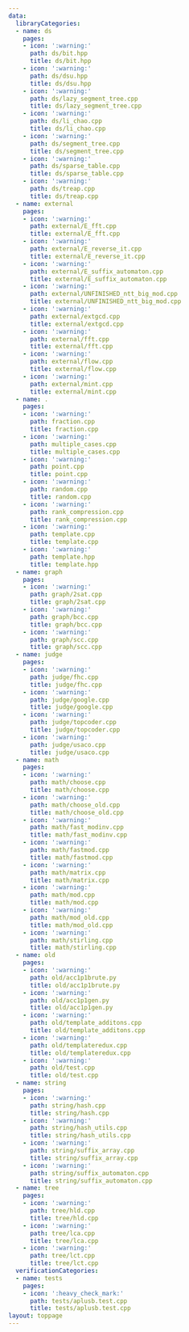 ```yaml
---
data:
  libraryCategories:
  - name: ds
    pages:
    - icon: ':warning:'
      path: ds/bit.hpp
      title: ds/bit.hpp
    - icon: ':warning:'
      path: ds/dsu.hpp
      title: ds/dsu.hpp
    - icon: ':warning:'
      path: ds/lazy_segment_tree.cpp
      title: ds/lazy_segment_tree.cpp
    - icon: ':warning:'
      path: ds/li_chao.cpp
      title: ds/li_chao.cpp
    - icon: ':warning:'
      path: ds/segment_tree.cpp
      title: ds/segment_tree.cpp
    - icon: ':warning:'
      path: ds/sparse_table.cpp
      title: ds/sparse_table.cpp
    - icon: ':warning:'
      path: ds/treap.cpp
      title: ds/treap.cpp
  - name: external
    pages:
    - icon: ':warning:'
      path: external/E_fft.cpp
      title: external/E_fft.cpp
    - icon: ':warning:'
      path: external/E_reverse_it.cpp
      title: external/E_reverse_it.cpp
    - icon: ':warning:'
      path: external/E_suffix_automaton.cpp
      title: external/E_suffix_automaton.cpp
    - icon: ':warning:'
      path: external/UNFINISHED_ntt_big_mod.cpp
      title: external/UNFINISHED_ntt_big_mod.cpp
    - icon: ':warning:'
      path: external/extgcd.cpp
      title: external/extgcd.cpp
    - icon: ':warning:'
      path: external/fft.cpp
      title: external/fft.cpp
    - icon: ':warning:'
      path: external/flow.cpp
      title: external/flow.cpp
    - icon: ':warning:'
      path: external/mint.cpp
      title: external/mint.cpp
  - name: .
    pages:
    - icon: ':warning:'
      path: fraction.cpp
      title: fraction.cpp
    - icon: ':warning:'
      path: multiple_cases.cpp
      title: multiple_cases.cpp
    - icon: ':warning:'
      path: point.cpp
      title: point.cpp
    - icon: ':warning:'
      path: random.cpp
      title: random.cpp
    - icon: ':warning:'
      path: rank_compression.cpp
      title: rank_compression.cpp
    - icon: ':warning:'
      path: template.cpp
      title: template.cpp
    - icon: ':warning:'
      path: template.hpp
      title: template.hpp
  - name: graph
    pages:
    - icon: ':warning:'
      path: graph/2sat.cpp
      title: graph/2sat.cpp
    - icon: ':warning:'
      path: graph/bcc.cpp
      title: graph/bcc.cpp
    - icon: ':warning:'
      path: graph/scc.cpp
      title: graph/scc.cpp
  - name: judge
    pages:
    - icon: ':warning:'
      path: judge/fhc.cpp
      title: judge/fhc.cpp
    - icon: ':warning:'
      path: judge/google.cpp
      title: judge/google.cpp
    - icon: ':warning:'
      path: judge/topcoder.cpp
      title: judge/topcoder.cpp
    - icon: ':warning:'
      path: judge/usaco.cpp
      title: judge/usaco.cpp
  - name: math
    pages:
    - icon: ':warning:'
      path: math/choose.cpp
      title: math/choose.cpp
    - icon: ':warning:'
      path: math/choose_old.cpp
      title: math/choose_old.cpp
    - icon: ':warning:'
      path: math/fast_modinv.cpp
      title: math/fast_modinv.cpp
    - icon: ':warning:'
      path: math/fastmod.cpp
      title: math/fastmod.cpp
    - icon: ':warning:'
      path: math/matrix.cpp
      title: math/matrix.cpp
    - icon: ':warning:'
      path: math/mod.cpp
      title: math/mod.cpp
    - icon: ':warning:'
      path: math/mod_old.cpp
      title: math/mod_old.cpp
    - icon: ':warning:'
      path: math/stirling.cpp
      title: math/stirling.cpp
  - name: old
    pages:
    - icon: ':warning:'
      path: old/acc1p1brute.py
      title: old/acc1p1brute.py
    - icon: ':warning:'
      path: old/acc1p1gen.py
      title: old/acc1p1gen.py
    - icon: ':warning:'
      path: old/template_additons.cpp
      title: old/template_additons.cpp
    - icon: ':warning:'
      path: old/templateredux.cpp
      title: old/templateredux.cpp
    - icon: ':warning:'
      path: old/test.cpp
      title: old/test.cpp
  - name: string
    pages:
    - icon: ':warning:'
      path: string/hash.cpp
      title: string/hash.cpp
    - icon: ':warning:'
      path: string/hash_utils.cpp
      title: string/hash_utils.cpp
    - icon: ':warning:'
      path: string/suffix_array.cpp
      title: string/suffix_array.cpp
    - icon: ':warning:'
      path: string/suffix_automaton.cpp
      title: string/suffix_automaton.cpp
  - name: tree
    pages:
    - icon: ':warning:'
      path: tree/hld.cpp
      title: tree/hld.cpp
    - icon: ':warning:'
      path: tree/lca.cpp
      title: tree/lca.cpp
    - icon: ':warning:'
      path: tree/lct.cpp
      title: tree/lct.cpp
  verificationCategories:
  - name: tests
    pages:
    - icon: ':heavy_check_mark:'
      path: tests/aplusb.test.cpp
      title: tests/aplusb.test.cpp
layout: toppage
---
```

